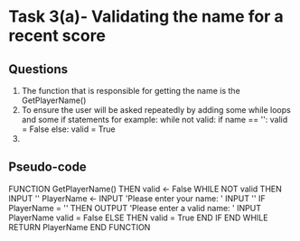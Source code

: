 # Task 3(a)- Validating the name for a recent score
## Questions

1. The function that is responsible for getting the name is the GetPlayerName()
2. To ensure the user will be asked repeatedly by adding some while loops and some if statements
for example: 
while not valid:
	if name == '':
		valid = False
	else:
		valid = True
3.

## Pseudo-code
FUNCTION GetPlayerName() THEN
	valid <- False
	WHILE NOT valid THEN
		INPUT ''
		PlayerName <- INPUT 'Please enter your name: '
		INPUT ''
		IF PlayerName = '' THEN
			OUTPUT 'Please enter a valid name: '
			INPUT PlayerName
			valid = False
		ELSE THEN
			valid = True
		END IF
	END WHILE
	RETURN PlayerName
END FUNCTION